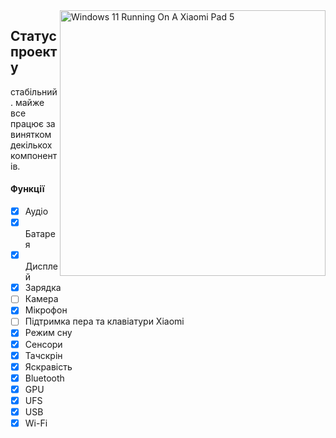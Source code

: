 <img align="right" src="https://raw.githubusercontent.com/erdilS/Port-Windows-11-Xiaomi-Pad-5/main/nabu.png" width="425" alt="Windows 11 Running On A Xiaomi Pad 5">

## Статус проекту

стабільний. майже все працює за винятком декількох компонентів.

#### Функції

- [X] Аудіо 
- [X] Батарея 
- [X] Дисплей
- [x] Зарядка
- [ ] Камера
- [x] Мікрофон
- [ ] Підтримка пера та клавіатури Xiaomi
- [x] Режим сну
- [x] Сенсори
- [X] Тачскрін
- [X] Яскравість
- [X] Bluetooth
- [X] GPU
- [X] UFS
- [X] USB
- [X] Wi-Fi
